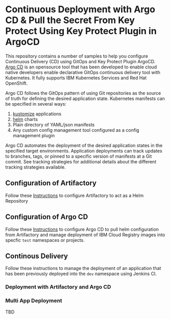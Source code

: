 # Continuous Deployment with Argo CD & Pull the Secret From Key Protect Using Key Protect Plugin in ArgoCD

This repository contains a number of samples to help you configure Continuous Delivery (CD) using GitOps and Key Protect Plugin  ArgoCD. [Argo CD](https://argoproj.github.io/argo-cd/) is an opensource tool that has been developed to enable cloud native developers enable declarative GitOps continuous delivery tool with Kubernetes. It fully supports IBM Kubernetes Services and Red Hat OpenShift.

Argo CD follows the GitOps pattern of using Git repositories as the source of truth for defining the desired application state. Kubernetes manifests can be specified in several ways:

1. [kustomize](https://kustomize.io/) applications
2. [helm](https://helm.sh/) charts
5. Plain directory of YAML/json manifests
6. Any custom config management tool configured as a config management plugin

Argo CD automates the deployment of the desired application states in the specified target environments. Application deployments can track updates to branches, tags, or pinned to a specific version of manifests at a Git commit. See tracking strategies for additional details about the different tracking strategies available.

## Configuration of Artifactory 

Follow these [Instructions](https://github.ibm.com/garage-catalyst/iteration-zero-ibmcloud/blob/master/docs/ARTIFACTORY.md) to configure Artifactory to act as a Helm Repository

## Configuration of Argo CD

Follow these [Instructions](https://github.ibm.com/garage-catalyst/iteration-zero-ibmcloud/blob/master/docs/ARGOCD.md) to configure Argo CD to pull helm configuration from Artifactory and manage deployment of IBM Cloud Registry images into specfic `test` namespaces or projects.

## Continous Delivery

Follow these instructions to manage the deployment of an application that has been previously deployed into the `dev` namespace using Jenkins CI.

### Deployment with Artifactory and Argo CD





### Multi App Deployment

TBD